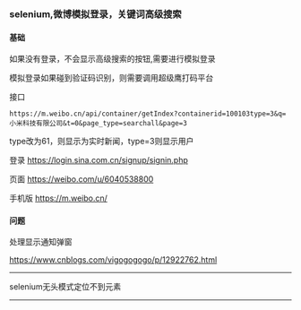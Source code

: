 ### selenium,微博模拟登录，关键词高级搜索

#### 基础

如果没有登录，不会显示高级搜索的按钮,需要进行模拟登录

模拟登录如果碰到验证码识别，则需要调用超级鹰打码平台

接口

```shell
https://m.weibo.cn/api/container/getIndex?containerid=100103type=3&q=小米科技有限公司&t=0&page_type=searchall&page=3
```



type改为61，则显示为实时新闻，type=3则显示用户

登录 https://login.sina.com.cn/signup/signin.php

页面 https://weibo.com/u/6040538800

手机版 https://m.weibo.cn/

#### 问题

处理显示通知弹窗

https://www.cnblogs.com/vigogogogo/p/12922762.html

------

selenium无头模式定位不到元素

------

